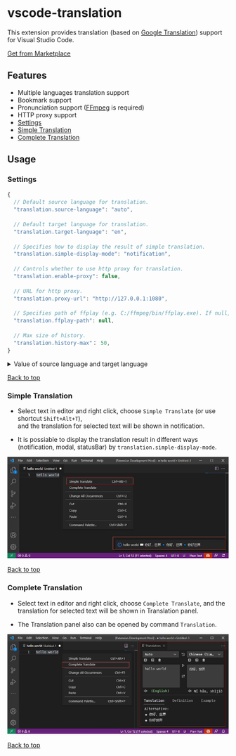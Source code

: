 # vscode-translation

This extension provides translation (based on [Google Translation](https://translate.google.com)) support for Visual Studio Code.

[Get from Marketplace](https://marketplace.visualstudio.com/items?itemName=caiqichang.vscode-translation)

## Features
- Multiple languages translation support
- Bookmark support
- Pronunciation support ([FFmpeg](https://ffmpeg.org) is required)
- HTTP proxy support
- [Settings](#settings)
- [Simple Translation](#simple-translation)
- [Complete Translation](#complete-translation)

## Usage
### Settings
```javascript
{
  // Default source language for translation.
  "translation.source-language": "auto",

  // Default target language for translation.
  "translation.target-language": "en",

  // Specifies how to display the result of simple translation.
  "translation.simple-display-mode": "notification",

  // Controls whether to use http proxy for translation.
  "translation.enable-proxy": false,

  // URL for http proxy.
  "translation.proxy-url": "http://127.0.0.1:1080",

  // Specifies path of ffplay (e.g. C:/ffmpeg/bin/ffplay.exe). If null, extension will use ffplay which in environment variables.
  "translation.ffplay-path": null,

  // Max size of history.
  "translation.history-max"： 50,
}
```

<details>
<summary>Value of source language and target language</summary>
<table>
<thead>
<tr><th>Language</th><th>Value</th></tr>
</thead>
<tbody>
<tr><td>Auto</td><td>auto (source language only)</td></tr>
<tr><td>Afrikaans</td><td>af</td></tr>
<tr><td>Albanian</td><td>sq</td></tr>
<tr><td>Amharic</td><td>am</td></tr>
<tr><td>Arabic</td><td>ar</td></tr>
<tr><td>Armenian</td><td>hy</td></tr>
<tr><td>Azerbaijani</td><td>az</td></tr>
<tr><td>Basque</td><td>eu</td></tr>
<tr><td>Belarusian</td><td>be</td></tr>
<tr><td>Bengali</td><td>bn</td></tr>
<tr><td>Bosnian</td><td>bs</td></tr>
<tr><td>Bulgarian</td><td>bg</td></tr>
<tr><td>Catalan</td><td>ca</td></tr>
<tr><td>Cebuano</td><td>ceb</td></tr>
<tr><td>Chichewa</td><td>ny</td></tr>
<tr><td>Chinese (Simple)</td><td>zh-CN</td></tr>
<tr><td>Chinese (Traditional)</td><td>zh-TW</td></tr>
<tr><td>Corsican</td><td>co</td></tr>
<tr><td>Croatian</td><td>hr</td></tr>
<tr><td>Czech</td><td>cs</td></tr>
<tr><td>Danish</td><td>da</td></tr>
<tr><td>Dutch</td><td>nl</td></tr>
<tr><td>English</td><td>en</td></tr>
<tr><td>Esperanto</td><td>eo</td></tr>
<tr><td>Estonian</td><td>et</td></tr>
<tr><td>Filipino</td><td>tl</td></tr>
<tr><td>Finnish</td><td>fi</td></tr>
<tr><td>French</td><td>fr</td></tr>
<tr><td>Frisian</td><td>fy</td></tr>
<tr><td>Galician</td><td>gl</td></tr>
<tr><td>Georgian</td><td>ka</td></tr>
<tr><td>German</td><td>de</td></tr>
<tr><td>Greek</td><td>el</td></tr>
<tr><td>Gujarati</td><td>gu</td></tr>
<tr><td>Haitian Creole</td><td>ht</td></tr>
<tr><td>Hausa</td><td>ha</td></tr>
<tr><td>Hawaiian</td><td>haw</td></tr>
<tr><td>Hebrew</td><td>iw</td></tr>
<tr><td>Hindi</td><td>hi</td></tr>
<tr><td>Hmong</td><td>hmn</td></tr>
<tr><td>Hungarian</td><td>hu</td></tr>
<tr><td>Icelandic</td><td>is</td></tr>
<tr><td>Igbo</td><td>ig</td></tr>
<tr><td>Indonesian</td><td>id</td></tr>
<tr><td>Irish</td><td>ga</td></tr>
<tr><td>Italian</td><td>it</td></tr>
<tr><td>Japanese</td><td>ja</td></tr>
<tr><td>Javanese</td><td>jw</td></tr>
<tr><td>Kannada</td><td>kn</td></tr>
<tr><td>Kazakh</td><td>kk</td></tr>
<tr><td>Khmer</td><td>km</td></tr>
<tr><td>Kinyarwanda</td><td>rw</td></tr>
<tr><td>Korean</td><td>ko</td></tr>
<tr><td>Kurdish</td><td>ku</td></tr>
<tr><td>Kyrgyz</td><td>ky</td></tr>
<tr><td>Lao</td><td>lo</td></tr>
<tr><td>Latin</td><td>la</td></tr>
<tr><td>Latvian</td><td>lv</td></tr>
<tr><td>Lithuanian</td><td>lt</td></tr>
<tr><td>Luxembourgish</td><td>lb</td></tr>
<tr><td>Macedonian</td><td>mk</td></tr>
<tr><td>Malagasy</td><td>mg</td></tr>
<tr><td>Malay</td><td>ms</td></tr>
<tr><td>Malayalam</td><td>ml</td></tr>
<tr><td>Maltese</td><td>mt</td></tr>
<tr><td>Maori</td><td>mi</td></tr>
<tr><td>Marathi</td><td>mr</td></tr>
<tr><td>Mongolian</td><td>mn</td></tr>
<tr><td>Myanmar</td><td>my</td></tr>
<tr><td>Nepali</td><td>ne</td></tr>
<tr><td>Norwegian</td><td>no</td></tr>
<tr><td>Pashto</td><td>ps</td></tr>
<tr><td>Persian</td><td>fa</td></tr>
<tr><td>Polish</td><td>pl</td></tr>
<tr><td>Portuguese</td><td>pt</td></tr>
<tr><td>Punjabi</td><td>pa</td></tr>
<tr><td>Romanian</td><td>ro</td></tr>
<tr><td>Russian</td><td>ru</td></tr>
<tr><td>Samoan</td><td>sm</td></tr>
<tr><td>Scots Gaelic</td><td>gd</td></tr>
<tr><td>Serbian</td><td>sr</td></tr>
<tr><td>Sesotho</td><td>st</td></tr>
<tr><td>Shona</td><td>sn</td></tr>
<tr><td>Sindhi</td><td>sd</td></tr>
<tr><td>Sinhala</td><td>si</td></tr>
<tr><td>Slovak</td><td>sk</td></tr>
<tr><td>Slovenian</td><td>sl</td></tr>
<tr><td>Somali</td><td>so</td></tr>
<tr><td>Spanish</td><td>es</td></tr>
<tr><td>Sundanese</td><td>su</td></tr>
<tr><td>Swahili</td><td>sw</td></tr>
<tr><td>Swedish</td><td>sv</td></tr>
<tr><td>Tajik</td><td>tg</td></tr>
<tr><td>Tamil</td><td>ta</td></tr>
<tr><td>Telugu</td><td>te</td></tr>
<tr><td>Thai</td><td>th</td></tr>
<tr><td>Turkish</td><td>tr</td></tr>
<tr><td>Turkmen</td><td>tk</td></tr>
<tr><td>Ukrainian</td><td>uk</td></tr>
<tr><td>Urdu</td><td>ur</td></tr>
<tr><td>Uzbek</td><td>uz</td></tr>
<tr><td>Vietnamese</td><td>vi</td></tr>
<tr><td>Welsh</td><td>cy</td></tr>
<tr><td>Xhosa</td><td>xh</td></tr>
<tr><td>Yiddish</td><td>yi</td></tr>
<tr><td>Yoruba</td><td>yo</td></tr>
<tr><td>Zulu</td><td>zu</td></tr>
</tbody>
</table>
</details>

[Back to top](#features)

### Simple Translation
- Select text in editor and right click, choose `Simple Translate` (or use shortcut `Shift+Alt+T`),  
and the translation for selected text will be shown in notification.

- It is possiable to display the translation result in different ways (notification, modal, statusBar) by `translation.simple-display-mode`. 

![simple-translate-screenshot](resources/screenshot/simple-translate.jpg)

[Back to top](#features)

### Complete Translation
- Select text in editor and right click, choose `Complete Translate`,
and the translation for selected text will be shown in Translation panel.

- The Translation panel also can be opened by command `Translation`.

![complete-translate-screenshot](resources/screenshot/complete-translate.jpg)

[Back to top](#features)

